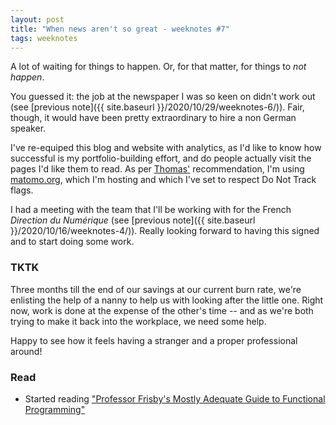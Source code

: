 ```yaml
---
layout: post
title: "When news aren't so great - weeknotes #7"
tags: weeknotes
---
```


A lot of waiting for things to happen. Or, for that matter, for things to _not happen_.

You guessed it: the job at the newspaper I was so keen on didn't work out (see [previous note]({{ site.baseurl }}/2020/10/29/weeknotes-6/)). Fair, though, it would have been pretty extraordinary to hire a non German speaker.

I've re-equiped this blog and website with analytics, as I'd like to know how successful is my portfolio-building effort, and do people actually visit the pages I'd like them to read. As per [Thomas'](https://oncletom.io/) recommendation, I'm using [matomo.org](https://matomo.org/), which I'm hosting and which I've set to respect Do Not Track flags.

I had a meeting with the team that I'll be working with for the French _Direction du Numérique_ (see [previous note]({{ site.baseurl }}/2020/10/16/weeknotes-4/)). Really looking forward to having this signed and to start doing some work.

### TKTK
Three months till the end of our savings at our current burn rate, we're enlisting the help of a nanny to help us with looking after the little one. Right now, work is done at the expense of the other's time -- and as we're both trying to make it back into the workplace, we need some help.

Happy to see how it feels having a stranger and a proper professional around!

### Read
+ Started reading ["Professor Frisby's Mostly Adequate Guide to Functional Programming"](https://mostly-adequate.gitbooks.io/mostly-adequate-guide/content/)